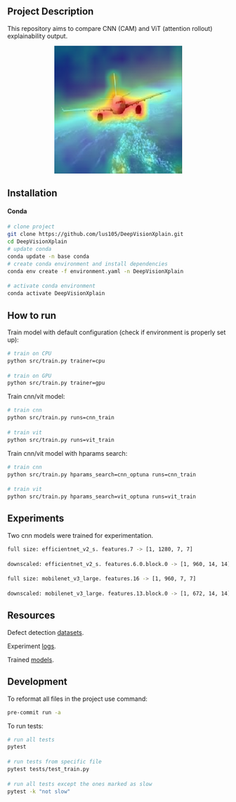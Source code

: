## Project Description

This repository aims to compare CNN (CAM) and ViT (attention rollout) explainability output.
<p align="center">
  <img src="res/vit_rollout.png" />
</p>

## Installation

#### Conda

```bash
# clone project
git clone https://github.com/lus105/DeepVisionXplain.git
cd DeepVisionXplain
# update conda
conda update -n base conda
# create conda environment and install dependencies
conda env create -f environment.yaml -n DeepVisionXplain

# activate conda environment
conda activate DeepVisionXplain
```

## How to run

Train model with default configuration (check if environment is properly set up):

```bash
# train on CPU
python src/train.py trainer=cpu

# train on GPU
python src/train.py trainer=gpu
```

Train cnn/vit model:
```bash
# train cnn
python src/train.py runs=cnn_train

# train vit
python src/train.py runs=vit_train
```

Train cnn/vit model with hparams search:
```bash
# train cnn
python src/train.py hparams_search=cnn_optuna runs=cnn_train

# train vit
python src/train.py hparams_search=vit_optuna runs=vit_train
```

## Experiments

Two cnn models were trained for experimentation.
```bash
full size: efficientnet_v2_s. features.7 -> [1, 1280, 7, 7]

downscaled: efficientnet_v2_s. features.6.0.block.0 -> [1, 960, 14, 14]

full size: mobilenet_v3_large. features.16 -> [1, 960, 7, 7]

downscaled: mobilenet_v3_large. features.13.block.0 -> [1, 672, 14, 14]
```

## Resources

Defect detection [datasets](https://drive.google.com/drive/folders/10yYU8yl3um0c1oq6-uVjHp5ORZWXi_tQ?usp=sharing).

Experiment [logs](https://wandb.ai/team_deepvisionxplain?shareProfileType=copy).

Trained [models](https://huggingface.co/DeepVisionXplain).

## Development

To reformat all files in the project use command:

```bash
pre-commit run -a
```

To run tests:

```bash
# run all tests
pytest

# run tests from specific file
pytest tests/test_train.py

# run all tests except the ones marked as slow
pytest -k "not slow"
```